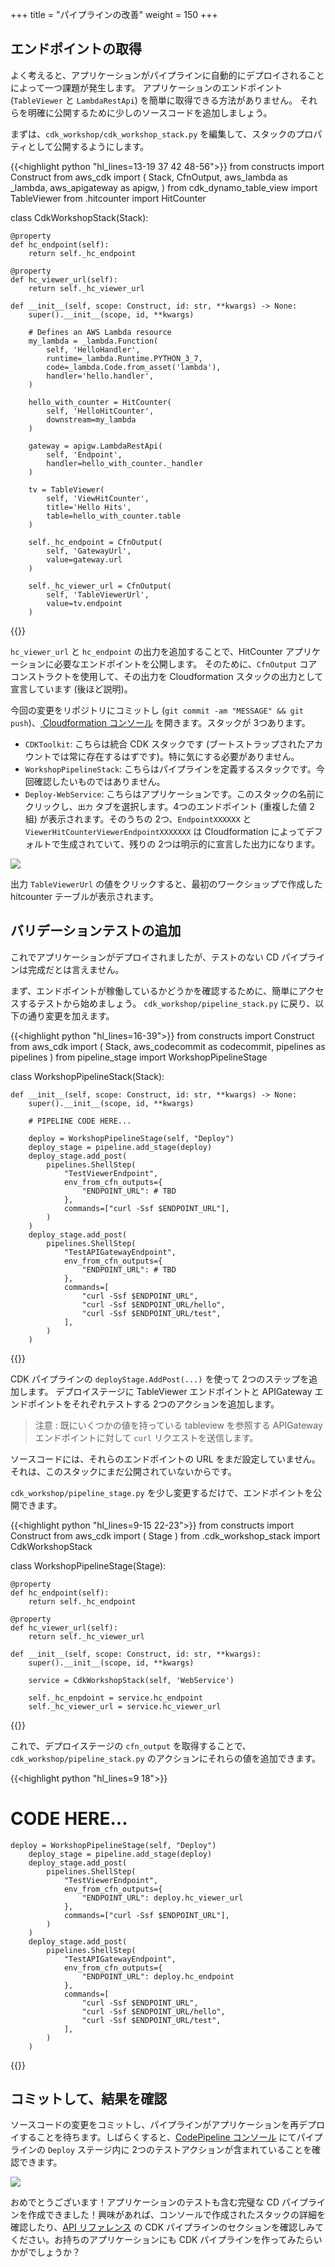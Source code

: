 +++
title = "パイプラインの改善"
weight = 150
+++

## エンドポイントの取得
よく考えると、アプリケーションがパイプラインに自動的にデプロイされることによって一つ課題が発生します。
アプリケーションのエンドポイント (`TableViewer` と `LambdaRestApi`) を簡単に取得できる方法がありません。
それらを明確に公開するために少しのソースコードを追加しましょう。

まずは、`cdk_workshop/cdk_workshop_stack.py` を編集して、スタックのプロパティとして公開するようにします。

{{<highlight python "hl_lines=13-19 37 42 48-56">}}
from constructs import Construct
from aws_cdk import (
    Stack,
    CfnOutput,
    aws_lambda as _lambda,
    aws_apigateway as apigw,
)
from cdk_dynamo_table_view import TableViewer
from .hitcounter import HitCounter

class CdkWorkshopStack(Stack):

    @property
    def hc_endpoint(self):
        return self._hc_endpoint

    @property
    def hc_viewer_url(self):
        return self._hc_viewer_url

    def __init__(self, scope: Construct, id: str, **kwargs) -> None:
        super().__init__(scope, id, **kwargs)

        # Defines an AWS Lambda resource
        my_lambda = _lambda.Function(
            self, 'HelloHandler',
            runtime=_lambda.Runtime.PYTHON_3_7,
            code=_lambda.Code.from_asset('lambda'),
            handler='hello.handler',
        )

        hello_with_counter = HitCounter(
            self, 'HelloHitCounter',
            downstream=my_lambda
        )

        gateway = apigw.LambdaRestApi(
            self, 'Endpoint',
            handler=hello_with_counter._handler
        )

        tv = TableViewer(
            self, 'ViewHitCounter',
            title='Hello Hits',
            table=hello_with_counter.table
        )

        self._hc_endpoint = CfnOutput(
            self, 'GatewayUrl',
            value=gateway.url
        )

        self._hc_viewer_url = CfnOutput(
            self, 'TableViewerUrl',
            value=tv.endpoint
        )

{{</highlight>}}

`hc_viewer_url` と `hc_endpoint` の出力を追加することで、HitCounter アプリケーションに必要なエンドポイントを公開します。
そのために、`CfnOutput` コアコンストラクトを使用して、その出力を Cloudformation スタックの出力として宣言しています (後ほど説明)。


今回の変更をリポジトリにコミットし (`git commit -am "MESSAGE" && git push`)、[ Cloudformation コンソール](https://console.aws.amazon.com/cloudformation) を開きます。スタックが 3つあります。

* `CDKToolkit`: こちらは統合 CDK スタックです (ブートストラップされたアカウントでは常に存在するはずです)。特に気にする必要がありません。
* `WorkshopPipelineStack`: こちらはパイプラインを定義するスタックです。今回確認したいものではありません。
* `Deploy-WebService`: こちらはアプリケーションです。このスタックの名前にクリックし、`出力` タブを選択します。4つのエンドポイント (重複した値 2組) が表示されます。そのうちの 2つ、`EndpointXXXXXX` と `ViewerHitCounterViewerEndpointXXXXXXX` は Cloudformation によってデフォルトで生成されていて、残りの 2つは明示的に宣言した出力になります。


![](./stack-outputs.png)

出力 `TableViewerUrl` の値をクリックすると、最初のワークショップで作成した hitcounter テーブルが表示されます。

## バリデーションテストの追加
これでアプリケーションがデプロイされましたが、テストのない CD パイプラインは完成だとは言えません。

まず、エンドポイントが稼働しているかどうかを確認するために、簡単にアクセスするテストから始めましょう。
`cdk_workshop/pipeline_stack.py` に戻り、以下の通り変更を加えます。

{{<highlight python "hl_lines=16-39">}}
from constructs import Construct
from aws_cdk import (
    Stack,
    aws_codecommit as codecommit,
    pipelines as pipelines
)
from pipeline_stage import WorkshopPipelineStage

class WorkshopPipelineStack(Stack):

    def __init__(self, scope: Construct, id: str, **kwargs) -> None:
        super().__init__(scope, id, **kwargs)

        # PIPELINE CODE HERE...

        deploy = WorkshopPipelineStage(self, "Deploy")
        deploy_stage = pipeline.add_stage(deploy)
        deploy_stage.add_post(
            pipelines.ShellStep(
                "TestViewerEndpoint",
                env_from_cfn_outputs={
                    "ENDPOINT_URL": # TBD
                },
                commands=["curl -Ssf $ENDPOINT_URL"],
            )
        )
        deploy_stage.add_post(
            pipelines.ShellStep(
                "TestAPIGatewayEndpoint",
                env_from_cfn_outputs={
                    "ENDPOINT_URL": # TBD
                },
                commands=[
                    "curl -Ssf $ENDPOINT_URL",
                    "curl -Ssf $ENDPOINT_URL/hello",
                    "curl -Ssf $ENDPOINT_URL/test",
                ],
            )
        )

{{</highlight>}}

CDK パイプラインの `deployStage.AddPost(...)` を使って 2つのステップを追加します。
デプロイステージに TableViewer エンドポイントと APIGateway エンドポイントをそれぞれテストする 2つのアクションを追加します。

> 注意 : 既にいくつかの値を持っている tableview を参照する APIGateway エンドポイントに対して `curl` リクエストを送信します。

ソースコードには、それらのエンドポイントの URL をまだ設定していません。それは、このスタックにまだ公開されていないからです。

`cdk_workshop/pipeline_stage.py` を少し変更するだけで、エンドポイントを公開できます。

{{<highlight python "hl_lines=9-15 22-23">}}
from constructs import Construct
from aws_cdk import (
    Stage
)
from .cdk_workshop_stack import CdkWorkshopStack

class WorkshopPipelineStage(Stage):

    @property
    def hc_endpoint(self):
        return self._hc_endpoint

    @property
    def hc_viewer_url(self):
        return self._hc_viewer_url

    def __init__(self, scope: Construct, id: str, **kwargs):
        super().__init__(scope, id, **kwargs)

        service = CdkWorkshopStack(self, 'WebService')

        self._hc_enpdoint = service.hc_endpoint
        self._hc_viewer_url = service.hc_viewer_url

{{</highlight>}}

これで、デプロイステージの `cfn_output` を取得することで、`cdk_workshop/pipeline_stack.py` のアクションにそれらの値を追加できます。

{{<highlight python "hl_lines=9 18">}}
  # CODE HERE...

    deploy = WorkshopPipelineStage(self, "Deploy")
        deploy_stage = pipeline.add_stage(deploy)
        deploy_stage.add_post(
            pipelines.ShellStep(
                "TestViewerEndpoint",
                env_from_cfn_outputs={
                    "ENDPOINT_URL": deploy.hc_viewer_url
                },
                commands=["curl -Ssf $ENDPOINT_URL"],
            )
        )
        deploy_stage.add_post(
            pipelines.ShellStep(
                "TestAPIGatewayEndpoint",
                env_from_cfn_outputs={
                    "ENDPOINT_URL": deploy.hc_endpoint
                },
                commands=[
                    "curl -Ssf $ENDPOINT_URL",
                    "curl -Ssf $ENDPOINT_URL/hello",
                    "curl -Ssf $ENDPOINT_URL/test",
                ],
            )
        )

{{</highlight>}}

## コミットして、結果を確認
ソースコードの変更をコミットし、パイプラインがアプリケーションを再デプロイすることを待ちます。しばらくすると、[CodePipeline コンソール](https://console.aws.amazon.com/codesuite/codepipeline/pipelines) にてパイプラインの `Deploy` ステージ内に 2つのテストアクションが含まれていることを確認できます。

![](./pipeline-tests.png)

おめでとうございます！アプリケーションのテストも含む完璧な CD パイプラインを作成できました！興味があれば、コンソールで作成されたスタックの詳細を確認したり、[API リファレンス](https://docs.aws.amazon.com/cdk/api/latest/docs/aws-construct-library.html) の CDK パイプラインのセクションを確認しみてください。お持ちのアプリケーションにも CDK パイプラインを作ってみたらいかがでしょうか？
